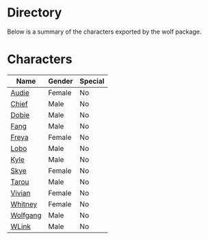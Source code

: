# Directory
Below is a summary of the characters exported by the wolf package.
# Characters
|Name|Gender|Special|
|---|---|---|
|[Audie](./character/wolf/audie.go)|Female|No|
|[Chief](./character/wolf/chief.go)|Male|No|
|[Dobie](./character/wolf/dobie.go)|Male|No|
|[Fang](./character/wolf/fang.go)|Male|No|
|[Freya](./character/wolf/freya.go)|Female|No|
|[Lobo](./character/wolf/lobo.go)|Male|No|
|[Kyle](./character/wolf/kyle.go)|Male|No|
|[Skye](./character/wolf/skye.go)|Female|No|
|[Tarou](./character/wolf/tarou.go)|Male|No|
|[Vivian](./character/wolf/vivian.go)|Female|No|
|[Whitney](./character/wolf/whitney.go)|Female|No|
|[Wolfgang](./character/wolf/wolfgang.go)|Male|No|
|[WLink](./character/wolf/wlink.go)|Male|No|
